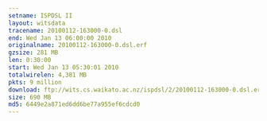 ```yaml
---
setname: ISPDSL II
layout: witsdata
tracename: 20100112-163000-0.dsl
end: Wed Jan 13 06:00:00 2010
originalname: 20100112-163000-0.dsl.erf
gzsize: 281 MB
len: 0:30:00
start: Wed Jan 13 05:30:01 2010
totalwirelen: 4,381 MB
pkts: 9 million
download: ftp://wits.cs.waikato.ac.nz/ispdsl/2/20100112-163000-0.dsl.erf.gz
size: 690 MB
md5: 6449e2a871ed6dd6be77a955ef6cdcd0
---
```

